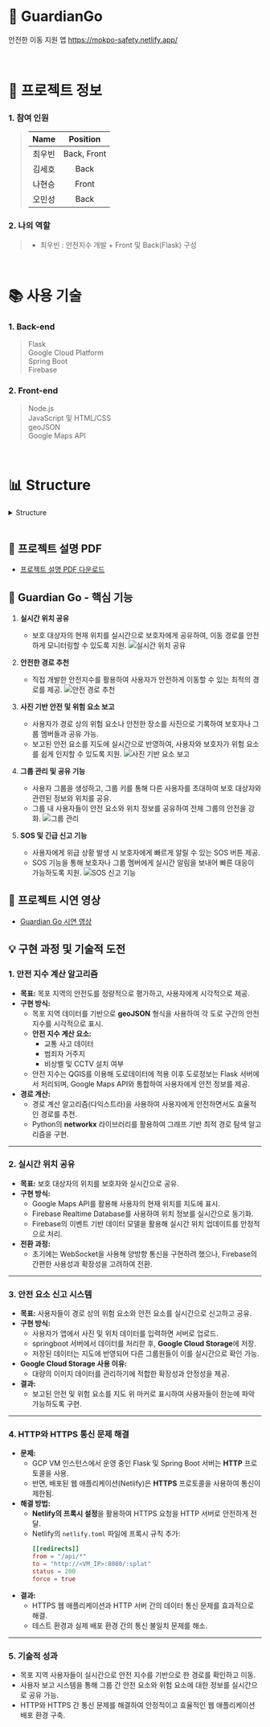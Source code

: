 # 🛫 GuardianGo

안전한 이동 지원 앱
https://mokpo-safety.netlify.app/

<br />

# 📃 프로젝트 정보

### 1. 참여 인원

> |                    Name                    |  Position   |
> | :----------------------------------------: | :---------: |
> | 최우빈 | Back, Front |
> |   김세호   |    Back     |
> |     나현승     |    Front     |
> |    오민성     |    Back     |

### 2. 나의 역할

> - 최우빈 : 안전지수 개발 + Front 및 Back(Flask) 구성

<br />

# 📚 사용 기술

### 1. Back-end

  > Flask  
  > Google Cloud Platform  
  > Spring Boot  
  > Firebase  

### 2. Front-end

  > Node.js  
  > JavaScript 및 HTML/CSS  
  > geoJSON  
  > Google Maps API  

<br />


# 📊 Structure

<details>
<summary>Structure</summary>
<div markdown="1" style="padding-left: 15px;">
<img src="https://github.com/user-attachments/assets/fec94a8e-33a9-416a-8b8e-c660f196722f" />
</div>
</details>

<br />

## 📄 프로젝트 설명 PDF
- [프로젝트 설명 PDF 다운로드](https://github.com/UBIBIK/GuardianGo-HTML/blob/main/GuardianGo%20%EC%86%8C%EA%B0%9C.pdf)

## 🚀 Guardian Go - 핵심 기능

1. **실시간 위치 공유**
   - 보호 대상자의 현재 위치를 실시간으로 보호자에게 공유하여, 이동 경로를 안전하게 모니터링할 수 있도록 지원.
   ![실시간 위치 공유](https://github.com/UBIBIK/GuardianGo-HTML/blob/main/screenshots/%EC%9C%84%EC%B9%98%EA%B3%B5%EC%9C%A0.png)

2. **안전한 경로 추천**
   - 직접 개발한 안전지수를 활용하여 사용자가 안전하게 이동할 수 있는 최적의 경로를 제공.
   ![안전 경로 추천](https://github.com/UBIBIK/GuardianGo-HTML/blob/main/screenshots/%EC%95%88%EC%A0%84%EA%B2%BD%EB%A1%9C%20%EC%B6%94%EC%B2%9C.png)

3. **사진 기반 안전 및 위험 요소 보고**
   - 사용자가 경로 상의 위험 요소나 안전한 장소를 사진으로 기록하여 보호자나 그룹 멤버들과 공유 가능.
   - 보고된 안전 요소를 지도에 실시간으로 반영하여, 사용자와 보호자가 위험 요소를 쉽게 인지할 수 있도록 지원.
   ![사진 기반 요소 보고](https://github.com/UBIBIK/GuardianGo-HTML/blob/main/screenshots/%EC%9A%94%EC%86%8C%20%EC%8B%A0%EA%B3%A0.png)

4. **그룹 관리 및 공유 기능**
   - 사용자 그룹을 생성하고, 그룹 키를 통해 다른 사용자를 초대하여 보호 대상자와 관련된 정보와 위치를 공유.
   - 그룹 내 사용자들이 안전 요소와 위치 정보를 공유하여 전체 그룹의 안전을 강화.
   ![그룹 관리](https://github.com/UBIBIK/GuardianGo-HTML/blob/main/screenshots/%EA%B7%B8%EB%A3%B9%EA%B4%80%EB%A6%AC.png)

5. **SOS 및 긴급 신고 기능**
   - 사용자에게 위급 상황 발생 시 보호자에게 빠르게 알릴 수 있는 SOS 버튼 제공.
   - SOS 기능을 통해 보호자나 그룹 멤버에게 실시간 알림을 보내어 빠른 대응이 가능하도록 지원.
   ![SOS 신고 기능](https://github.com/UBIBIK/GuardianGo-HTML/blob/main/screenshots/%EA%B8%B4%EA%B8%89.png)

## 🎥 프로젝트 시연 영상
- [Guardian Go 시연 영상](https://youtu.be/bBtc1MH-mBA)

## 💡 구현 과정 및 기술적 도전

### 1. **안전 지수 계산 알고리즘**
- **목표:** 목포 지역의 안전도를 정량적으로 평가하고, 사용자에게 시각적으로 제공.
- **구현 방식:**
  - 목포 지역 데이터를 기반으로 **geoJSON** 형식을 사용하여 각 도로 구간의 안전 지수를 시각적으로 표시.
  - **안전 지수 계산 요소:**
    - 교통 사고 데이터
    - 범죄자 거주지
    - 비상벨 및 CCTV 설치 여부
  - 안전 지수는 QGIS를 이용해 도로데이터에 적용 이후 도로정보는 Flask 서버에서 처리되며, Google Maps API와 통합하여 사용자에게 안전 정보를 제공.
- **경로 계산:**
  - 경로 계산 알고리즘(다익스트라)을 사용하여 사용자에게 안전하면서도 효율적인 경로를 추천.
  - Python의 **networkx** 라이브러리를 활용하여 그래프 기반 최적 경로 탐색 알고리즘을 구현.

---

### 2. **실시간 위치 공유**
- **목표:** 보호 대상자의 위치를 보호자와 실시간으로 공유.
- **구현 방식:**
  - Google Maps API를 활용해 사용자의 현재 위치를 지도에 표시.
  - Firebase Realtime Database를 사용하여 위치 정보를 실시간으로 동기화.
  - Firebase의 이벤트 기반 데이터 모델을 활용해 실시간 위치 업데이트를 안정적으로 처리.
- **전환 과정:**
  - 초기에는 WebSocket을 사용해 양방향 통신을 구현하려 했으나, Firebase의 간편한 사용성과 확장성을 고려하여 전환.

---

### 3. **안전 요소 신고 시스템**
- **목표:** 사용자들이 경로 상의 위험 요소와 안전 요소를 실시간으로 신고하고 공유.
- **구현 방식:**
  - 사용자가 앱에서 사진 및 위치 데이터를 입력하면 서버로 업로드.
  - springboot 서버에서 데이터를 처리한 후, **Google Cloud Storage**에 저장.
  - 저장된 데이터는 지도에 반영되어 다른 그룹원들이 이를 실시간으로 확인 가능.
- **Google Cloud Storage 사용 이유:**
  - 대량의 이미지 데이터를 관리하기에 적합한 확장성과 안정성을 제공.
- **결과:**
  - 보고된 안전 및 위험 요소를 지도 위 마커로 표시하여 사용자들이 한눈에 파악 가능하도록 구현.

---

### 4. **HTTP와 HTTPS 통신 문제 해결**
- **문제:** 
  - GCP VM 인스턴스에서 운영 중인 Flask 및 Spring Boot 서버는 **HTTP** 프로토콜을 사용.
  - 반면, 배포된 웹 애플리케이션(Netlify)은 **HTTPS** 프로토콜을 사용하여 통신이 제한됨.
- **해결 방법:**
  - **Netlify의 프록시 설정**을 활용하여 HTTPS 요청을 HTTP 서버로 안전하게 전달.
  - Netlify의 `netlify.toml` 파일에 프록시 규칙 추가:
    ```toml
    [[redirects]]
    from = "/api/*"
    to = "http://<VM_IP>:8080/:splat"
    status = 200
    force = true
    ```
- **결과:** 
  - HTTPS 웹 애플리케이션과 HTTP 서버 간의 데이터 통신 문제를 효과적으로 해결.
  - 테스트 환경과 실제 배포 환경 간의 통신 불일치 문제를 해소.

---

### 5. **기술적 성과**
- 목포 지역 사용자들이 실시간으로 안전 지수를 기반으로 한 경로를 확인하고 이동.
- 사용자 보고 시스템을 통해 그룹 간 안전 요소와 위험 요소에 대한 정보를 실시간으로 공유 가능.
- HTTP와 HTTPS 간 통신 문제를 해결하여 안정적이고 효율적인 웹 애플리케이션 배포 환경 구축.
